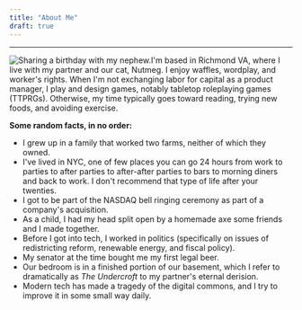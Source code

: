 ```yaml
---
title: "About Me"
draft: true
---
```

---
![Sharing a birthday with  my nephew.](../about.jpg#left "Sharing a birthday with my one year old nephew. We are seated at a picnic table, each with a cupcake in front of us while we quizzically try ice cream.")I'm based in Richmond VA, where I live with my partner and our cat, Nutmeg. I enjoy waffles, wordplay, and worker's rights. When I'm not exchanging labor for capital as a product manager, I play and design games, notably tabletop roleplaying games (TTPRGs). Otherwise, my time typically goes toward reading, trying new foods, and avoiding exercise.

**Some random facts, in no order:**

+ I grew up in a family that worked two farms, neither of which they owned.
+ I've lived in NYC, one of few places you can go 24 hours from work to parties to after parties to after-after parties to bars to morning diners and back to work. I don't recommend that type of life after your twenties.
+ I got to be part of the NASDAQ bell ringing ceremony as part of a company's acquisition.
+ As a child, I had my head split open by a homemade axe some friends and I made together.
+ Before I got into tech, I worked in politics (specifically on issues of redistricting reform, renewable energy, and fiscal policy).
+ My senator at the time bought me my first legal beer.
+ Our bedroom is in a finished portion of our basement, which I refer to dramatically as *The Undercroft* to my partner's eternal derision.
+ Modern tech has made a tragedy of the digital commons, and I try to improve it in some small way daily.